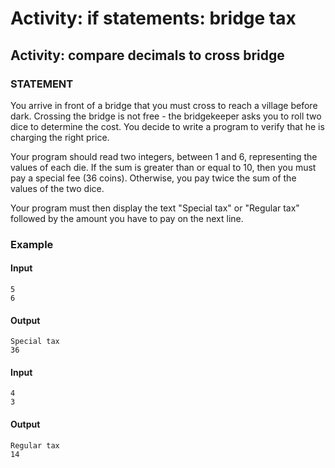 # Activity: if statements: bridge tax

## Activity: compare decimals to cross bridge
### STATEMENT
You arrive in front of a bridge that you must cross to reach a village before dark. Crossing the bridge is not free - the bridgekeeper asks you to roll two dice to determine the cost. You decide to write a program to verify that he is charging the right price.

Your program should read two integers, between 1 and 6, representing the values of each die. If the sum is greater than or equal to 10, then you must pay a special fee (36 coins). Otherwise, you pay twice the sum of the values of the two dice. 

Your program must then display the text "Special tax" or "Regular tax" followed by the amount you have to pay on the next line.
### Example
#### Input
    5
    6
#### Output
    Special tax
    36
    
#### Input
    4
    3
#### Output
    Regular tax
    14

